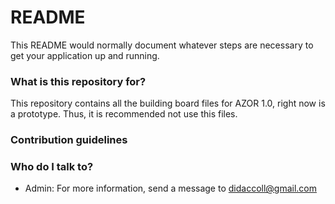 # README #

This README would normally document whatever steps are necessary to get your application up and running.

### What is this repository for? ###

This repository contains all the building board files for AZOR 1.0, right now is a prototype. Thus, it is recommended not use this files. 
 


### Contribution guidelines ###


### Who do I talk to? ###

* Admin: For more information, send a message to didaccoll@gmail.com